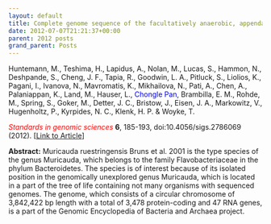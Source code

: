 ```yaml
---
layout: default
title: Complete genome sequence of the facultatively anaerobic, appendaged bacterium Muricauda ruestringensis type strain (B1(T)).
date: 2012-07-07T21:21:37+00:00
parent: 2012 posts
grand_parent: Posts
---
```

Huntemann, M., Teshima, H., Lapidus, A., Nolan, M., Lucas, S., Hammon, N., Deshpande, S., Cheng, J. F., Tapia, R., Goodwin, L. A., Pitluck, S., Liolios, K., Pagani, I., Ivanova, N., Mavromatis, K., Mikhailova, N., Pati, A., Chen, A., Palaniappan, K., Land, M., Hauser, L., <span style="color: #0000ff;">Chongle Pan</span>, Brambilla, E. M., Rohde, M., Spring, S., Goker, M., Detter, J. C., Bristow, J., Eisen, J. A., Markowitz, V., Hugenholtz, P., Kyrpides, N. C., Klenk, H. P. & Woyke, T.

<span style="color: #ff0000;"><em>Standards in genomic sciences</em></span> **6**, 185-193, doi:10.4056/sigs.2786069 (2012). [[Link to Article](http://www.ncbi.nlm.nih.gov/pmc/articles/PMC3387797/)]

<!--more-->

**Abstract:** Muricauda ruestringensis Bruns et al. 2001 is the type species of the genus Muricauda, which belongs to the family Flavobacteriaceae in the phylum Bacteroidetes. The species is of interest because of its isolated position in the genomically unexplored genus Muricauda, which is located in a part of the tree of life containing not many organisms with sequenced genomes. The genome, which consists of a circular chromosome of 3,842,422 bp length with a total of 3,478 protein-coding and 47 RNA genes, is a part of the Genomic Encyclopedia of Bacteria and Archaea project.